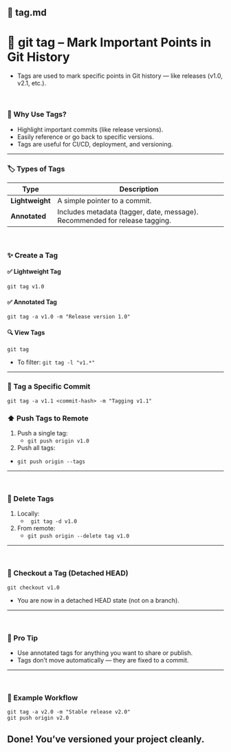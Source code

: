 ## 📄 tag.md
# 🔖 git tag – Mark Important Points in Git History
- Tags are used to mark specific points in Git history — like releases (v1.0, v2.1, etc.).

<br>

### 🎯 Why Use Tags?
- Highlight important commits (like release versions).
- Easily reference or go back to specific versions.
- Tags are useful for CI/CD, deployment, and versioning.

---

### 🏷️ Types of Tags
| Type            | Description                                                                 |
| --------------- | --------------------------------------------------------------------------- |
| **Lightweight** | A simple pointer to a commit.                                               |
| **Annotated**   | Includes metadata (tagger, date, message). Recommended for release tagging. |


<br>

### ✨ Create a Tag

#### ✅ Lightweight Tag 
`git tag v1.0`

#### ✅ Annotated Tag
`git tag -a v1.0 -m "Release version 1.0"`

#### 🔍 View Tags
`git tag`
- To filter:
`git tag -l "v1.*"`

---


### 📌 Tag a Specific Commit
`git tag -a v1.1 <commit-hash> -m "Tagging v1.1"`


### ⬆️ Push Tags to Remote
1. Push a single tag:
   - `git push origin v1.0`
2. Push all tags:
  -  `git push origin --tags`


---
<br>

### 🧽 Delete Tags
1. Locally:
   - ` git tag -d v1.0`
2. From remote:
   - `git push origin --delete tag v1.0`

---
<br>


### 🛫 Checkout a Tag (Detached HEAD)

`git checkout v1.0`
- You are now in a detached HEAD state (not on a branch).

---
<br>


### 🧠 Pro Tip
- Use annotated tags for anything you want to share or publish.
- Tags don’t move automatically — they are fixed to a commit.


---
<br>

### 📁 Example Workflow
```
git tag -a v2.0 -m "Stable release v2.0"
git push origin v2.0
```

## Done! You’ve versioned your project cleanly.







  
